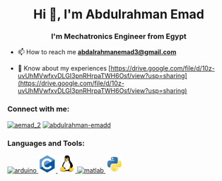 <h1 align="center">Hi 👋, I'm Abdulrahman Emad</h1>
<h3 align="center"> I'm Mechatronics Engineer from Egypt</h3>

- 📫 How to reach me **abdalrahmanemad3@gmail.com**

- 📄 Know about my experiences [https://drive.google.com/file/d/10z-uvUhMVwfxvDLGI3pnRHrpaTWH6Osf/view?usp=sharing](https://drive.google.com/file/d/10z-uvUhMVwfxvDLGI3pnRHrpaTWH6Osf/view?usp=sharing)

<h3 align="left">Connect with me:</h3>
<p align="left">
<a href="https://twitter.com/aemad_2" target="blank"><img align="center" src="https://raw.githubusercontent.com/rahuldkjain/github-profile-readme-generator/master/src/images/icons/Social/twitter.svg" alt="aemad_2" height="30" width="40" /></a>
<a href="https://linkedin.com/in/abdulrahman-emadd" target="blank"><img align="center" src="https://raw.githubusercontent.com/rahuldkjain/github-profile-readme-generator/master/src/images/icons/Social/linked-in-alt.svg" alt="abdulrahman-emadd" height="30" width="40" /></a>

</p>

<h3 align="left">Languages and Tools:</h3>
<p align="left"> <a href="https://www.arduino.cc/" target="_blank" rel="noreferrer"> <img src="https://cdn.worldvectorlogo.com/logos/arduino-1.svg" alt="arduino" width="40" height="40"/> </a> <a href="https://www.cprogramming.com/" target="_blank" rel="noreferrer"> <img src="https://raw.githubusercontent.com/devicons/devicon/master/icons/c/c-original.svg" alt="c" width="40" height="40"/> </a> <a href="https://www.linux.org/" target="_blank" rel="noreferrer"> <img src="https://raw.githubusercontent.com/devicons/devicon/master/icons/linux/linux-original.svg" alt="linux" width="40" height="40"/> </a> <a href="https://www.mathworks.com/" target="_blank" rel="noreferrer"> <img src="https://upload.wikimedia.org/wikipedia/commons/2/21/Matlab_Logo.png" alt="matlab" width="40" height="40"/> </a> <a href="https://www.python.org" target="_blank" rel="noreferrer"> <img src="https://raw.githubusercontent.com/devicons/devicon/master/icons/python/python-original.svg" alt="python" width="40" height="40"/> </a> </p>
